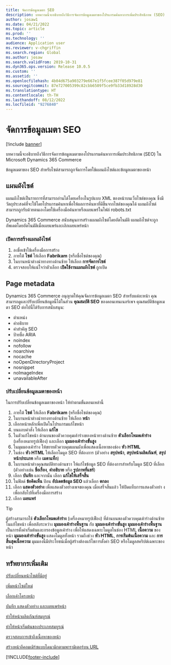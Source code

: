 ```yaml
---
title: จัดการข้อมูลเมตา SEO
description: บทความนี้จะอธิบายถึงวิธีการจัดการข้อมูลเมตาของโปรแกรมค้นหาการเพิ่มประสิทธิภาพ (SEO) ใน Microsoft Dynamics 365 Commerce
author: josaw1
ms.date: 04/21/2022
ms.topic: article
ms.prod: ''
ms.technology: ''
audience: Application user
ms.reviewer: v-chgriffin
ms.search.region: Global
ms.author: josaw
ms.search.validFrom: 2019-10-31
ms.dyn365.ops.version: Release 10.0.5
ms.custom: ''
ms.assetid: ''
ms.openlocfilehash: 4b04d675a903279e667e1f5fcee387f05d979e81
ms.sourcegitcommit: 87e727005399c82cbb6509f5ce9fb33d18928d30
ms.translationtype: HT
ms.contentlocale: th-TH
ms.lasthandoff: 08/12/2022
ms.locfileid: "9276840"
---
```

# <a name="manage-seo-metadata"></a>จัดการข้อมูลเมตา SEO

[!include [banner](includes/banner.md)]

บทความนี้จะอธิบายถึงวิธีการจัดการข้อมูลเมตาของโปรแกรมค้นหาการเพิ่มประสิทธิภาพ (SEO) ใน Microsoft Dynamics 365 Commerce

ข้อมูลเมตาของ SEO สำหรับไซต์สามารถถูกจัดการโดยใช้แผนผังไซต์และข้อมูลเมตาของหน้า
    
## <a name="site-maps"></a>แผนผังไซต์

แผนผังไซต์เป็นรายการที่สามารถอ่านได้โดยเครื่องในรูปแบบ XML ของหน้าบนเว็บไซต์ของคุณ ซึ่งมีวัตถุประสงค์ที่จะใช้โดยโปรแกรมค้นหาเพื่อให้ผลการค้นหาที่ดีขึ้นจากไซต์ของคุณได้ แผนผังไซต์สามารถถูกรับด้วยตนเองโดยใช้เครื่องมือค้นหาหรือเผยแพร่ในไฟล์ robots.txt

Dynamics 365 Commerce สนับสนุนการสร้างแผนผังไซต์โดยอัตโนมัติ แผนผังไซต์จะถูกอัพเดตโดยอัตโนมัติเมื่อเผยแพร่และเลิกเผยแพร่หน้า

### <a name="turn-on-site-map-generation"></a>เปิดการสร้างแผนผังไซต์

1. ลงชื่อเข้าใช้เครื่องมือการสร้าง
1. ภายใต้ **ไซต์** ให้เลือก **Fabrikam** (หรือชื่อไซต์ของคุณ)
1. ในบานหน้าต่างนำทางทางด้านซ้าย ให้เลือก **การจัดการไซต์**
1. ตรวจสอบให้แน่ใจว่าตัวเลือก **เปิดใช้งานแผนผังไซต์** ถูกเปิด

## <a name="page-metadata"></a>Page metadata

Dynamics 365 Commerce อนุญาตให้คุณจัดการข้อมูลเมตา SEO สำหรับแต่ละหน้า คุณสามารถดูและปรับเปลี่ยนข้อมูลนี้ได้ในส่วน **คุณสมบัติ SEO** ของคอนเทนเนอร์เพจ คุณสมบัติข้อมูลเมตา SEO ต่อไปนี้ได้รับการสนับสนุน:

- ตำแหน่ง
- คำอธิบาย
- คำสำคัญ SEO
- ป้ายชื่อ ARIA
- noindex
- nofollow
- noarchive
- nocache
- noOpenDirectoryProject
- nosnippet
- noImageIndex
- unavailableAfter

### <a name="modify-page-metadata"></a>ปรับเปลี่ยนข้อมูลเมตาของหน้า

ในการปรับเปลี่ยนข้อมูลเมตาของหน้า ให้ทำตามขั้นตอนเหล่านี้
1. ภายใต้ **ไซต์** ให้เลือก **Fabrikam** (หรือชื่อไซต์ของคุณ)
1. ในบานหน้าต่างนำทางทางด้านซ้าย ให้เลือก **หน้า**
1. เลือกหน้าหลักเพื่อเปิดในโปรแกรมแก้ไขหน้า
1. บนแถบคำสั่ง ให้เลือก **แก้ไข**
1. ในตัวแก้ไขหน้า ด้านบนของตัวควบคุมเค้าร่างของหน้าทางด้านซ้าย **ตัวเลือกโหมดเค้าร่าง** (เครื่องหมายรูปเฟือง) และเลือก **มุมมองเค้าร่างขั้นสูง**
1. ในมุมมองเค้าร่าง ให้ขยายตัวควบคุมแผนผังเพื่อแสดงเนื้อหาของช่อง **หัว HTML**
1. ในช่อง **หัว HTML** ให้เลือกโมดูล SEO ที่ต้องการ (ตัวอย่าง **สรุปหน้า**, **สรุปหน้าผลิตภัณฑ์**, **สรุปหน้าประเภท** หรือ **เมตาแท็ก**)
1. ในบานหน้าต่างคุณสมบัติทางด้านขวา ให้แก้ไขข้อมูล SEO ที่ต้องการสำหรับโมดูล SEO ที่เลือก (ตัวอย่างเช่น **ชื่อเรื่อง**, **คำอธิบาย** หรือ **รูปภาพที่แชร์**)
1. เลือก **บันทึก** และจากนั้น เลือก **แก้ไขให้เสร็จสิ้น**
1. ในฟิลด์ **ข้อคิดเห็น** ป้อน **อัปเดตข้อมูล SEO** แล้วเลือก **ตกลง**
1. เลือก **แสดงตัวอย่าง** เพื่อแสดงตัวอย่างเพจของคุณ เมื่อเสร็จสิ้นแล้ว ให้ปิดแท็บการแสดงตัวอย่า งเพื่อกลับไปที่เครื่องมือการสร้าง
1. เลือก **เผยแพร่**

> [!TIP]
> ผู้สร้างสามารถใช้ **ตัวเลือกโหมดเค้าร่าง** (เครื่องหมายรูปเฟือง) ที่ด้านบนของตัวควบคุมเค้าร่างด้านซ้ายในแก้ไขหน้า เพื่อสลับระหว่าง **มุมมองเค้าร่างพื้นฐาน** กับ **มุมมองเค้าร่างขั้นสูง** **มุมมองเค้าร่างพื้นฐาน** เป็นการตั้งค่าเริ่มต้นและกรองข้อมูลเค้าร่าง เพื่อให้แสดงเฉพาะโมดูลในช่อง HTML **เนื้อความ** ของหน้า **มุมมองเค้าร่างขั้นสูง** แสดงโมดูลทั้งหน้า รวมถึงช่วง **หัว HTML**, **การเริ่มต้นเนื้อความ** และ **การสิ้นสุดเนื้อความ** มุมมองนี้มีประโยชน์เมื่อผู้สร้างต้องแก้ไขการตั้งค่า SEO หรือโมดูลสคริปต์เฉพาะของหน้า

## <a name="additional-resources"></a>ทรัพยากรเพิ่มเติม

[ปรับเปลี่ยนหน้าไซต์ที่มีอยู่](modify-existing-page.md)

[เพิ่มหน้าไซต์ใหม่](add-new-page.md)

[เลือกเค้าโครงหน้า](select-page-layouts.md)

[บันทึก แสดงตัวอย่าง และเผยแพร่หน้า](save-preview-publish-page.md)

[ทำให้หน้าผลิตภัณฑ์สมบูรณ์](enrich-product-page.md)

[ทำให้หน้าเริ่มต้นของประเภทสมบูรณ์](enrich-category-page.md)

[ตรวจสอบการเข้าถึงเนื้อหาของหน้า](verify-accessibility.md)

[สร้างหน้าอีคอมเมิร์ซแบบไดนามิกตามพารามิเตอร์บน URL](create-dynamic-pages.md)


[!INCLUDE[footer-include](../includes/footer-banner.md)]
